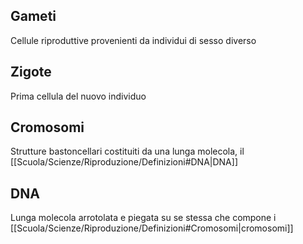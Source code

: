 ## Gameti
Cellule riproduttive provenienti da individui di sesso diverso

## Zigote
Prima cellula del nuovo individuo

## Cromosomi

Strutture bastoncellari costituiti da una lunga molecola, il [[Scuola/Scienze/Riproduzione/Definizioni#DNA|DNA]]

## DNA
Lunga molecola arrotolata e piegata su se stessa che compone i [[Scuola/Scienze/Riproduzione/Definizioni#Cromosomi|cromosomi]]